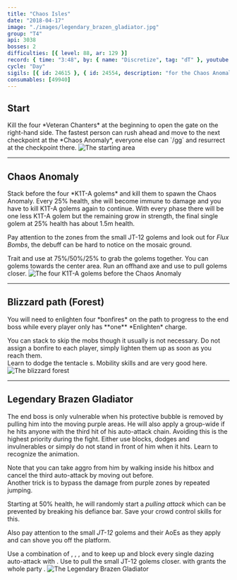 ```yaml
---
title: "Chaos Isles"
date: "2018-04-17"
image: "./images/legendary_brazen_gladiator.jpg"
group: "T4"
api: 3038
bosses: 2
difficulties: [{ level: 88, ar: 129 }]
record: { time: "3:48", by: { name: "Discretize", tag: "dT" }, youtube: [{ id: "WN_ohtdzUEY", name: "Hyperiel", specialization: "Chronomancer" }, { id: "W0heJU1YHRs", name: "Metagame", specialization: "Warrior" }, { id: "p4Swksv1-To", name: "Nimajeb", specialization: "Holosmith" }, { id: "uCu_f50blpc", name: "Xarlor", specialization: "Weaver" }]}
cycle: "Day"
sigils: [{ id: 24615 }, { id: 24554, description: "for the Chaos Anomaly" }, { id: 24868}]
consumables: [49940]
---
```


## Start

<Grid>
<Column>
Kill the four *Veteran Chanters* at the beginning to open the gate on the right-hand side. The fastest person can rush ahead and move to the next checkpoint at the *Chaos Anomaly*, everyone else can `/gg` and resurrect at the checkpoint there.
</Column>
<Column width="5" compact>
<Image src="./images/start.jpg" title="The starting area" compact/>
</Column>
</Grid>

---

## <Boss/> Chaos Anomaly

<Grid>
<Column>
Stack <Boon name="might"/> before the four *K1T-A golems* and kill them to spawn the Chaos Anomaly. Every 25% health, she will become immune to damage and you have to kill K1T-A golems again to continue. With every phase there will be one less K1T-A golem but the remaining grow in strength, the final single golem at 25% health has about 1.5m health.

Pay attention to the <Control name="knockback"/> zones from the small JT-12 golems and look out for _Flux Bombs_, the debuff can be hard to notice on the mosaic ground.
</Column>

<Column>
<Tips>
    <Tip specialization="mesmer">Trait <Trait id="751"/> and use <Skill id="10363"/> at 75%/50%/25% to grab the golems together.</Tip>
    <Tip specialization="spellbreaker">You can <Skill id="14502"/> golems towards the center area.</Tip>
    <Tip specialization="ranger">Run an offhand axe and use <Skill id="12638"/> to pull golems closer.</Tip>
</Tips>
</Column>
</Grid>

<Image src="./images/kitty_golems.jpg" title="The four K1T-A golems before the Chaos Anomaly"/>

---

## Blizzard path (Forest)

<Grid>
<Column>
You will need to enlighten four *bonfires* on the path to progress to the end boss while every player only has **one** *Enlighten* charge.

You can stack <Effect name="stealth"/> to skip the mobs though it usually is not necessary. Do not assign a bonfire to each player, simply lighten them up as soon as you reach them.  
Learn to dodge the tentacle <Control name="knockback"/>s. Mobility skills and <Item id="49940"/> are very good here.
</Column>
<Column width="6" compact>
<Image src="./images/forest.jpg" title="The blizzard forest" compact/>
</Column>
</Grid>

---

## <Boss red/> Legendary Brazen Gladiator

<Grid>
<Column>
The end boss is only vulnerable when his protective bubble is removed by pulling him into the moving purple areas.    
He will also apply a group-wide <Control name="daze"/> if he hits anyone with the third hit of his auto-attack chain. Avoiding this is the highest priority during the fight. Either use blocks, dodges and invulnerables or simply do not stand in front of him when it hits. Learn to recognize the animation.

Note that you can take aggro from him by walking inside his hitbox and cancel the third auto-attack by moving out before.  
Another trick is to bypass the damage from purple zones by repeated jumping.

Starting at 50% health, he will randomly start a _pulling attack_ which can be prevented by breaking his defiance bar. Save your crowd control skills for this.

Also pay attention to the small _JT-12_ golems and their AoEs as they apply <Control name="knockback"/> and can shove you off the platform.
</Column>

<Column width="6">
<Tips>
    <Tip specialization="chronomancer">Use a combination of <Skill id="29578"/>, <Skill id="29526"/>, <Skill id="10377"/>, <Skill id="10236"/> and <Skill id="29830"/> to keep up <Boon name="quickness"/> and block every single dazing auto-attack with <Boon name="aegis"/>.</Tip>
    <Tip specialization="ranger">Use <Skill id="12638"/> to pull the small JT-12 golems closer.    
        <Skill id="12569"/> with <Trait id="1038"/> grants the whole party <Boon name="stability"/>.</Tip>
</Tips>
</Column>
</Grid>

<Image src="./images/legendary_brazen_gladiator.jpg" title="The Legendary Brazen Gladiator"/>
